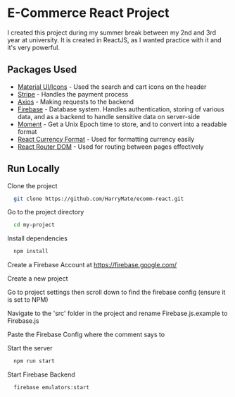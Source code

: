 
# E-Commerce React Project

I created this project during my summer break between my 2nd and 3rd year at university. It is created in ReactJS, as I wanted practice with it and it's very powerful.




## Packages Used

 - [Material UI/Icons](https://mui.com/) - Used the search and cart icons on the header
 - [Stripe](https://stripe.com/gb) - Handles the payment process
 - [Axios](https://axios-http.com/docs/intro) - Making requests to the backend
 - [Firebase](https://firebase.google.com/) - Database system. Handles authentication, storing of various data, and as a backend to handle sensitive data on server-side
 - [Moment](https://momentjs.com/) - Get a Unix Epoch time to store, and to convert into a readable format
 - [React Currency Format](https://github.com/mohitgupta8888/react-currency-format) - Used for formatting currency easily
 - [React Router DOM](https://github.com/remix-run/react-router/tree/main/packages/react-router-dom) - Used for routing between pages effectively

## Run Locally

Clone the project

```bash
  git clone https://github.com/HarryMate/ecomm-react.git
```

Go to the project directory

```bash
  cd my-project
```

Install dependencies

```bash
  npm install
```

Create a Firebase Account at https://firebase.google.com/

Create a new project

Go to project settings then scroll down to find the firebase config (ensure it is set to NPM)

Navigate to the 'src' folder in the project and rename Firebase.js.example to Firebase.js

Paste the Firebase Config where the comment says to

Start the server

```bash
  npm run start
```

Start Firebase Backend

```bash
  firebase emulators:start
```